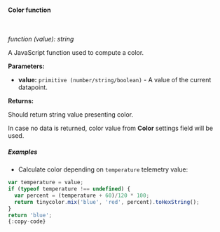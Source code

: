 #### Color function

<div class="divider"></div>
<br/>

*function (value): string*

A JavaScript function used to compute a color.

**Parameters:**

<ul>
  <li><b>value:</b> <code>primitive (number/string/boolean)</code> - A value of the current datapoint.
  </li>
</ul>

**Returns:**

Should return string value presenting color.

In case no data is returned, color value from **Color** settings field will be used.

<div class="divider"></div>

##### Examples

* Calculate color depending on `temperature` telemetry value:

```javascript
var temperature = value;
if (typeof temperature !== undefined) {
  var percent = (temperature + 60)/120 * 100;
  return tinycolor.mix('blue', 'red', percent).toHexString();
}
return 'blue';
{:copy-code}
```

<br>
<br>
